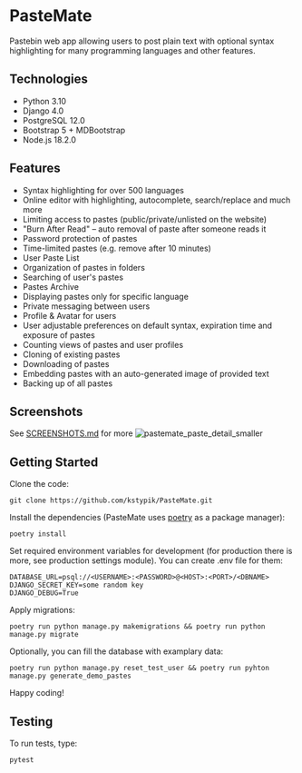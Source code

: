 # PasteMate

Pastebin web app allowing users to post plain text with optional syntax highlighting for many programming languages and other features.

## Technologies
- Python 3.10
- Django 4.0
- PostgreSQL 12.0
- Bootstrap 5 + MDBootstrap
- Node.js 18.2.0

## Features
- Syntax highlighting for over 500 languages
- Online editor with highlighting, autocomplete, search/replace and much more
- Limiting access to pastes (public/private/unlisted on the website)
- "Burn After Read" – auto removal of paste after someone reads it
- Password protection of pastes
- Time-limited pastes (e.g. remove after 10 minutes)
- User Paste List
- Organization of pastes in folders
- Searching of user's pastes
- Pastes Archive
- Displaying pastes only for specific language
- Private messaging between users
- Profile & Avatar for users
- User adjustable preferences on default syntax, expiration time and exposure of pastes
- Counting views of pastes and user profiles
- Cloning of existing pastes
- Downloading of pastes
- Embedding pastes with an auto-generated image of provided text
- Backing up of all pastes

## Screenshots
See [SCREENSHOTS.md](SCREENSHOTS.md) for more
![pastemate_paste_detail_smaller](https://user-images.githubusercontent.com/53559764/178123659-df31ca8d-db45-42b8-80d8-dff6bcbaac9a.png)

## Getting Started

Clone the code:
```
git clone https://github.com/kstypik/PasteMate.git
```

Install the dependencies (PasteMate uses [poetry](https://python-poetry.org) as a package manager):
```
poetry install
```

Set required environment variables for development (for production there is more, see production settings module).
You can create .env file for them:
```
DATABASE_URL=psql://<USERNAME>:<PASSWORD>@<HOST>:<PORT>/<DBNAME>
DJANGO_SECRET_KEY=some random key
DJANGO_DEBUG=True
```

Apply migrations:
```
poetry run python manage.py makemigrations && poetry run python manage.py migrate
```

Optionally, you can fill the database with examplary data:
```
poetry run python manage.py reset_test_user && poetry run pyhton manage.py generate_demo_pastes
```

Happy coding!

## Testing

To run tests, type:
```
pytest
```
